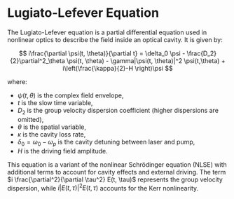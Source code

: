 # Lugiato-Lefever Equation

The Lugiato-Lefever equation is a partial differential equation used in nonlinear optics to describe the field inside an optical cavity. It is given by:

$$
i\frac{\partial \psi(t, \theta)}{\partial t} = \delta_0 \psi -  \frac{D_2}{2}\partial^2_\theta \psi(t, \theta) - \gamma|\psi(t, \theta)|^2 \psi(t,\theta)  + i\left(\frac{\kappa}{2}-H \right)\psi
$$

where:

- $\psi(t, \theta)$ is the complex field envelope,
- $t$ is the slow time variable,
- $D_2$ is the group velocity dispersion coefficient (higher dispersions are omitted),
- $\theta$ is the spatial variable,
- $\kappa$ is the cavity loss rate,
- $\delta_0 = \omega_0 - \omega_p$ is the cavity detuning between laser and pump,
- $H$ is the driving field amplitude.

This equation is a variant of the nonlinear Schrödinger equation (NLSE) with additional terms to account for cavity effects and external driving. The term $i \frac{\partial^2}{\partial \tau^2} E(t, \tau)$ represents the group velocity dispersion, while $i |E(t, \tau)|^2 E(t, \tau)$ accounts for the Kerr nonlinearity.
